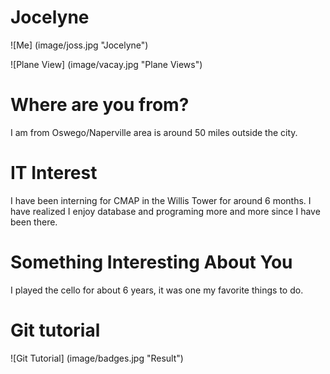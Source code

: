 # Jocelyne 
![Me] (image/joss.jpg "Jocelyne")

![Plane View] (image/vacay.jpg "Plane Views")

# Where are you from?

I am from Oswego/Naperville area is around 50 miles outside the city. 

# IT Interest 

I have been interning for CMAP in the Willis Tower for around 6 months. 
I have realized I enjoy database and programing more and more since I have been there. 

# Something Interesting About You 

I played the cello for about 6 years, it was one my favorite things to do. 

# Git tutorial

![Git Tutorial] (image/badges.jpg "Result")